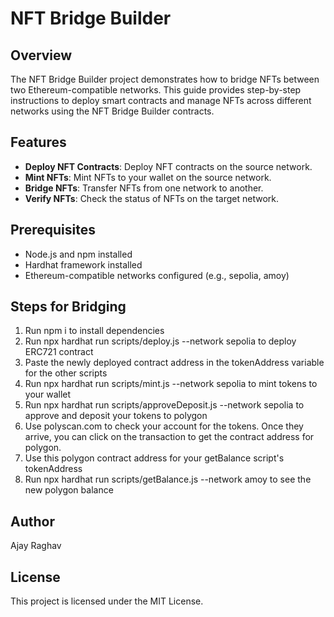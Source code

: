 # NFT Bridge Builder

## Overview

The NFT Bridge Builder project demonstrates how to bridge NFTs between two Ethereum-compatible networks. This guide provides step-by-step instructions to deploy smart contracts and manage NFTs across different networks using the NFT Bridge Builder contracts.

## Features

- **Deploy NFT Contracts**: Deploy NFT contracts on the source network.
- **Mint NFTs**: Mint NFTs to your wallet on the source network.
- **Bridge NFTs**: Transfer NFTs from one network to another.
- **Verify NFTs**: Check the status of NFTs on the target network.

## Prerequisites

- Node.js and npm installed
- Hardhat framework installed
- Ethereum-compatible networks configured (e.g., sepolia, amoy)

## Steps for Bridging

1. Run npm i to install dependencies
2. Run npx hardhat run scripts/deploy.js --network sepolia to deploy ERC721 contract
3. Paste the newly deployed contract address in the tokenAddress variable for the other scripts
4. Run npx hardhat run scripts/mint.js --network sepolia to mint tokens to your wallet
5. Run npx hardhat run scripts/approveDeposit.js --network sepolia to approve and deposit your tokens to polygon
6. Use polyscan.com to check your account for the tokens. Once they arrive, you can click on the transaction to get the contract address for polygon.
7. Use this polygon contract address for your getBalance script's tokenAddress
8. Run npx hardhat run scripts/getBalance.js --network amoy to see the new polygon balance

## Author

Ajay Raghav

## License

This project is licensed under the MIT License.
